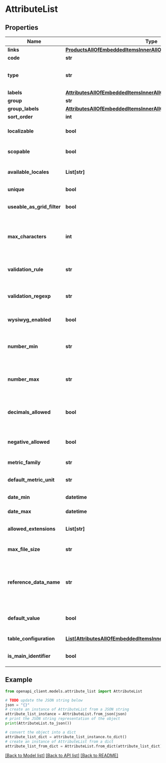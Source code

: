 # AttributeList


## Properties

Name | Type | Description | Notes
------------ | ------------- | ------------- | -------------
**links** | [**ProductsAllOfEmbeddedItemsInnerAllOfLinks**](ProductsAllOfEmbeddedItemsInnerAllOfLinks.md) |  | [optional] 
**code** | **str** | Attribute code | 
**type** | **str** | Attribute type. See &lt;a href&#x3D;&#39;/concepts/catalog-structure.html#attribute&#39;&gt;type&lt;/a&gt; section for more details. | 
**labels** | [**AttributesAllOfEmbeddedItemsInnerAllOfLabels**](AttributesAllOfEmbeddedItemsInnerAllOfLabels.md) |  | [optional] 
**group** | **str** | Attribute group | 
**group_labels** | [**AttributesAllOfEmbeddedItemsInnerAllOfGroupLabels**](AttributesAllOfEmbeddedItemsInnerAllOfGroupLabels.md) |  | [optional] 
**sort_order** | **int** | Order of the attribute in its group | [optional] 
**localizable** | **bool** | Whether the attribute is localizable, i.e. can have one value by locale | [optional] [default to False]
**scopable** | **bool** | Whether the attribute is scopable, i.e. can have one value by channel | [optional] [default to False]
**available_locales** | **List[str]** | To make the attribute locale specfic, specify here for which locales it is specific | [optional] 
**unique** | **bool** | Whether two values for the attribute cannot be the same | [optional] 
**useable_as_grid_filter** | **bool** | Whether the attribute can be used as a filter for the product grid in the PIM user interface | [optional] 
**max_characters** | **int** | Number maximum of characters allowed for the value of the attribute when the attribute type is &#x60;pim_catalog_text&#x60;, &#x60;pim_catalog_textarea&#x60; or &#x60;pim_catalog_identifier&#x60; | [optional] 
**validation_rule** | **str** | Validation rule type used to validate any attribute value when the attribute type is &#x60;pim_catalog_text&#x60; or &#x60;pim_catalog_identifier&#x60; | [optional] 
**validation_regexp** | **str** | Regexp expression used to validate any attribute value when the attribute type is &#x60;pim_catalog_text&#x60; or &#x60;pim_catalog_identifier&#x60; | [optional] 
**wysiwyg_enabled** | **bool** | Whether the WYSIWYG interface is shown when the attribute type is &#x60;pim_catalog_textarea&#x60; | [optional] 
**number_min** | **str** | Minimum integer value allowed when the attribute type is &#x60;pim_catalog_metric&#x60;, &#x60;pim_catalog_price&#x60; or &#x60;pim_catalog_number&#x60; | [optional] 
**number_max** | **str** | Maximum integer value allowed when the attribute type is &#x60;pim_catalog_metric&#x60;, &#x60;pim_catalog_price&#x60; or &#x60;pim_catalog_number&#x60; | [optional] 
**decimals_allowed** | **bool** | Whether decimals are allowed when the attribute type is &#x60;pim_catalog_metric&#x60;, &#x60;pim_catalog_price&#x60; or &#x60;pim_catalog_number&#x60; | [optional] 
**negative_allowed** | **bool** | Whether negative values are allowed when the attribute type is &#x60;pim_catalog_metric&#x60; or &#x60;pim_catalog_number&#x60; | [optional] 
**metric_family** | **str** | Metric family when the attribute type is &#x60;pim_catalog_metric&#x60; | [optional] 
**default_metric_unit** | **str** | Default metric unit when the attribute type is &#x60;pim_catalog_metric&#x60; | [optional] 
**date_min** | **datetime** | Minimum date allowed when the attribute type is &#x60;pim_catalog_date&#x60; | [optional] 
**date_max** | **datetime** | Maximum date allowed when the attribute type is &#x60;pim_catalog_date&#x60; | [optional] 
**allowed_extensions** | **List[str]** | Extensions allowed when the attribute type is &#x60;pim_catalog_file&#x60; or &#x60;pim_catalog_image&#x60; | [optional] 
**max_file_size** | **str** | Max file size in MB when the attribute type is &#x60;pim_catalog_file&#x60; or &#x60;pim_catalog_image&#x60; | [optional] 
**reference_data_name** | **str** | Reference entity code when the attribute type is &#x60;akeneo_reference_entity&#x60; or &#x60;akeneo_reference_entity_collection&#x60; OR Asset family code when the attribute type is &#x60;pim_catalog_asset_collection&#x60; | [optional] 
**default_value** | **bool** | Default value for a Yes/No attribute, applied when creating a new product or product model (only available since the 5.0) | [optional] 
**table_configuration** | [**List[AttributesAllOfEmbeddedItemsInnerAllOfTableConfigurationInner]**](AttributesAllOfEmbeddedItemsInnerAllOfTableConfigurationInner.md) | Configuration of the Table attribute (columns) | [optional] 
**is_main_identifier** | **bool** | Is this attribute main identifier when attribute type is &#x60;pim_catalog_identifier&#x60; | [optional] 

## Example

```python
from openapi_client.models.attribute_list import AttributeList

# TODO update the JSON string below
json = "{}"
# create an instance of AttributeList from a JSON string
attribute_list_instance = AttributeList.from_json(json)
# print the JSON string representation of the object
print(AttributeList.to_json())

# convert the object into a dict
attribute_list_dict = attribute_list_instance.to_dict()
# create an instance of AttributeList from a dict
attribute_list_from_dict = AttributeList.from_dict(attribute_list_dict)
```
[[Back to Model list]](../README.md#documentation-for-models) [[Back to API list]](../README.md#documentation-for-api-endpoints) [[Back to README]](../README.md)


